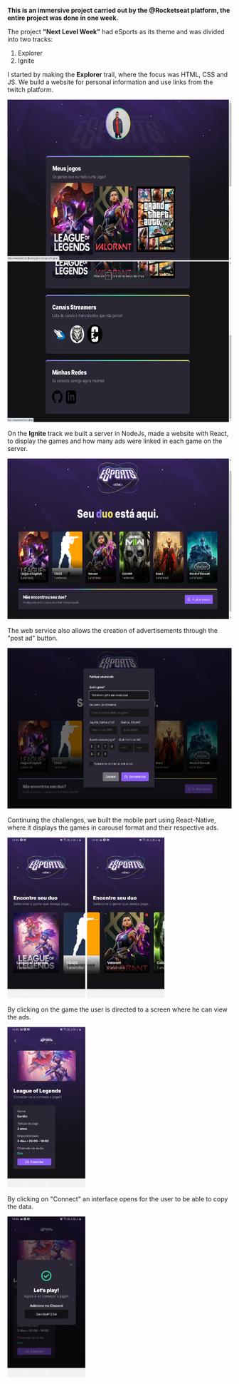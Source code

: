 <strong>This is an immersive project carried out by the @Rocketseat platform, the entire project was done in one week.</strong>

<div margin-button='10em'>
The project <strong>"Next Level Week"</strong> had eSports as its theme and was divided into two tracks: 
<ol>
<li>Explorer</li>
<li>Ignite</li>

</div>

I started by making the <strong>Explorer</strong> trail, where the focus was HTML, CSS and JS. We build a website for personal information 
and use links from the twitch platform.

<img height="360em" src="https://github.com/DanilloDamian/NLW/blob/master/Content/img/Screenshot_1.png"/>
<img height="360em" src="https://github.com/DanilloDamian/NLW/blob/master/Content/img/Screenshot_2.png"/>

On the <strong>Ignite</strong> track we built a server in NodeJs, made a website with React, to display the games and how 
many ads were linked in each game on the server.

<img height="360em" src="https://github.com/DanilloDamian/NLW/blob/master/Content/img/Screenshot_3.png"/>

The web service also allows the creation of advertisements through the "post ad" button.

<img height="360em" src="https://github.com/DanilloDamian/NLW/blob/master/Content/img/Screenshot_4.png"/>

Continuing the challenges, we built the mobile part using React-Native, where it displays the games in carousel format and their respective ads.

<img height="360em" src="https://github.com/DanilloDamian/NLW/blob/master/Content/img/Screenshot_5.png"/>
<img height="360em" src="https://github.com/DanilloDamian/NLW/blob/master/Content/img/Screenshot_6.png"/>

By clicking on the game the user is directed to a screen where he can view the ads.

<img height="360em" src="https://github.com/DanilloDamian/NLW/blob/master/Content/img/Screenshot_7.png"/>

By clicking on "Connect" an interface opens for the user to be able to copy the data.

<img height="360em" src="https://github.com/DanilloDamian/NLW/blob/master/Content/img/Screenshot_8.png"/>

